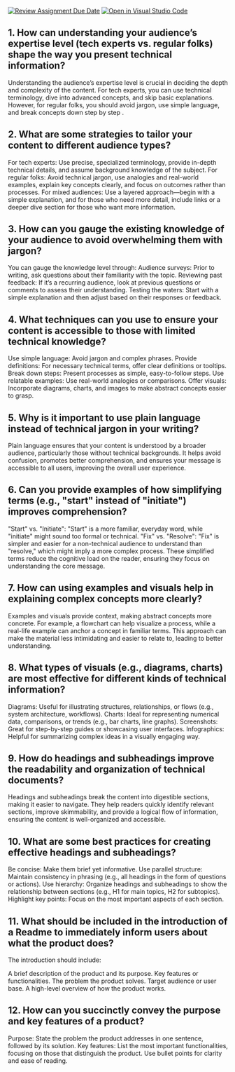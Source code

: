 [![Review Assignment Due Date](https://classroom.github.com/assets/deadline-readme-button-22041afd0340ce965d47ae6ef1cefeee28c7c493a6346c4f15d667ab976d596c.svg)](https://classroom.github.com/a/zsAR-pyY)
[![Open in Visual Studio Code](https://classroom.github.com/assets/open-in-vscode-2e0aaae1b6195c2367325f4f02e2d04e9abb55f0b24a779b69b11b9e10269abc.svg)](https://classroom.github.com/online_ide?assignment_repo_id=18513479&assignment_repo_type=AssignmentRepo)
## 1. How can understanding your audience’s expertise level (tech experts vs. regular folks) shape the way you present technical information?
Understanding the audience’s expertise level is crucial in deciding the depth and complexity of the content. For tech experts, you can use technical terminology, dive into advanced concepts, and skip basic explanations. However, for regular folks, you should avoid jargon, use simple language, and break concepts down step by step .

## 2. What are some strategies to tailor your content to different audience types?
For tech experts: Use precise, specialized terminology, provide in-depth technical details, and assume background knowledge of the subject.
For regular folks: Avoid technical jargon, use analogies and real-world examples, explain key concepts clearly, and focus on outcomes rather than processes.
For mixed audiences: Use a layered approach—begin with a simple explanation, and for those who need more detail, include links or a deeper dive section for those who want more information.

## 3. How can you gauge the existing knowledge of your audience to avoid overwhelming them with jargon?
You can gauge the knowledge level through:
Audience surveys: Prior to writing, ask questions about their familiarity with the topic.
Reviewing past feedback: If it’s a recurring audience, look at previous questions or comments to assess their understanding.
Testing the waters: Start with a simple explanation and then adjust based on their responses or feedback.

## 4. What techniques can you use to ensure your content is accessible to those with limited technical knowledge?
Use simple language: Avoid jargon and complex phrases.
Provide definitions: For necessary technical terms, offer clear definitions or tooltips.
Break down steps: Present processes as simple, easy-to-follow steps.
Use relatable examples: Use real-world analogies or comparisons.
Offer visuals: Incorporate diagrams, charts, and images to make abstract concepts easier to grasp.

## 5. Why is it important to use plain language instead of technical jargon in your writing?
Plain language ensures that your content is understood by a broader audience, particularly those without technical backgrounds. It helps avoid confusion, promotes better comprehension, and ensures your message is accessible to all users, improving the overall user experience.

## 6. Can you provide examples of how simplifying terms (e.g., "start" instead of "initiate") improves comprehension?
"Start" vs. "Initiate": "Start" is a more familiar, everyday word, while "initiate" might sound too formal or technical.
"Fix" vs. "Resolve": "Fix" is simpler and easier for a non-technical audience to understand than "resolve," which might imply a more complex process.
These simplified terms reduce the cognitive load on the reader, ensuring they focus on understanding the core message.

## 7. How can using examples and visuals help in explaining complex concepts more clearly?
Examples and visuals provide context, making abstract concepts more concrete. For example, a flowchart can help visualize a process, while a real-life example can anchor a concept in familiar terms. This approach can make the material less intimidating and easier to relate to, leading to better understanding.

## 8. What types of visuals (e.g., diagrams, charts) are most effective for different kinds of technical information?
Diagrams: Useful for illustrating structures, relationships, or flows (e.g., system architecture, workflows).
Charts: Ideal for representing numerical data, comparisons, or trends (e.g., bar charts, line graphs).
Screenshots: Great for step-by-step guides or showcasing user interfaces.
Infographics: Helpful for summarizing complex ideas in a visually engaging way.

## 9. How do headings and subheadings improve the readability and organization of technical documents?
Headings and subheadings break the content into digestible sections, making it easier to navigate. They help readers quickly identify relevant sections, improve skimmability, and provide a logical flow of information, ensuring the content is well-organized and accessible.

## 10. What are some best practices for creating effective headings and subheadings?
Be concise: Make them brief yet informative.
Use parallel structure: Maintain consistency in phrasing (e.g., all headings in the form of questions or actions).
Use hierarchy: Organize headings and subheadings to show the relationship between sections (e.g., H1 for main topics, H2 for subtopics).
Highlight key points: Focus on the most important aspects of each section.

## 11. What should be included in the introduction of a Readme to immediately inform users about what the product does?
The introduction should include:

A brief description of the product and its purpose.
Key features or functionalities.
The problem the product solves.
Target audience or user base.
A high-level overview of how the product works.

## 12. How can you succinctly convey the purpose and key features of a product?
Purpose: State the problem the product addresses in one sentence, followed by its solution.
Key features: List the most important functionalities, focusing on those that distinguish the product. Use bullet points for clarity and ease of reading.












